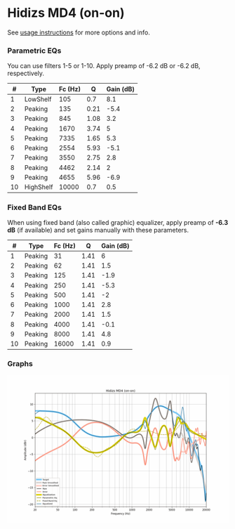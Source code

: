 # Hidizs MD4 (on-on)
See [usage instructions](https://github.com/jaakkopasanen/AutoEq#usage) for more options and info.

### Parametric EQs
You can use filters 1-5 or 1-10. Apply preamp of -6.2 dB or -6.2 dB, respectively.

|   # | Type      |   Fc (Hz) |    Q |   Gain (dB) |
|-----|-----------|-----------|------|-------------|
|   1 | LowShelf  |       105 | 0.7  |         8.1 |
|   2 | Peaking   |       135 | 0.21 |        -5.4 |
|   3 | Peaking   |       845 | 1.08 |         3.2 |
|   4 | Peaking   |      1670 | 3.74 |         5   |
|   5 | Peaking   |      7335 | 1.65 |         5.3 |
|   6 | Peaking   |      2554 | 5.93 |        -5.1 |
|   7 | Peaking   |      3550 | 2.75 |         2.8 |
|   8 | Peaking   |      4462 | 2.14 |         2   |
|   9 | Peaking   |      4655 | 5.96 |        -6.9 |
|  10 | HighShelf |     10000 | 0.7  |         0.5 |

### Fixed Band EQs
When using fixed band (also called graphic) equalizer, apply preamp of **-6.3 dB** (if available) and set gains manually with these parameters.

|   # | Type    |   Fc (Hz) |    Q |   Gain (dB) |
|-----|---------|-----------|------|-------------|
|   1 | Peaking |        31 | 1.41 |         6   |
|   2 | Peaking |        62 | 1.41 |         1.5 |
|   3 | Peaking |       125 | 1.41 |        -1.9 |
|   4 | Peaking |       250 | 1.41 |        -5.3 |
|   5 | Peaking |       500 | 1.41 |        -2   |
|   6 | Peaking |      1000 | 1.41 |         2.8 |
|   7 | Peaking |      2000 | 1.41 |         1.5 |
|   8 | Peaking |      4000 | 1.41 |        -0.1 |
|   9 | Peaking |      8000 | 1.41 |         4.8 |
|  10 | Peaking |     16000 | 1.41 |         0.9 |

### Graphs
![](./Hidizs%20MD4%20(on-on).png)
